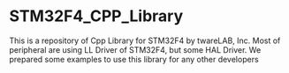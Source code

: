 # STM32F4_CPP_Library
This is a repository of Cpp Library for STM32F4 by twareLAB, Inc.
Most of peripheral are using LL Driver of STM32F4, but some HAL Driver.
We prepared some examples to use this library for any other developers
